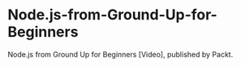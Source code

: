 


# Node.js-from-Ground-Up-for-Beginners
Node.js from Ground Up for Beginners [Video], published by Packt.
